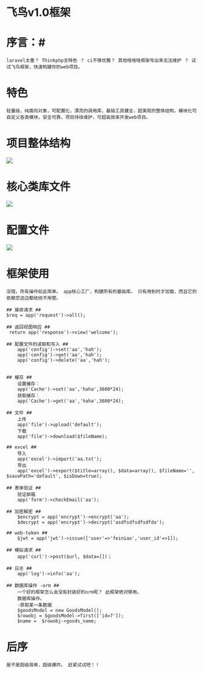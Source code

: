 # 飞鸟v1.0框架 #

# 序言：#
	laravel太重？ Thinkphp无特色 ？ ci不够优雅？ 其他啥啥啥框架写出来无法维护 ？ 试试飞鸟框架，快速构建你的web项目。
# 特色 #
	轻量级，纯面向对象，可配置化，漂亮的调用库，基础工具健全，超美观的整体结构，模块化可自定义各类模块，安全可靠，项目持续维护，可超高效率开发web项目。
# 项目整体结构 #
  ![](http://47.106.95.82/webroot/images/项目整体结构.png )

# 核心类库文件 #
![](http://47.106.95.82/webroot/images/核心库文件.png)

# 配置文件 #
![](http://47.106.95.82/webroot/images/配置文件.png)

# 框架使用 #
	没错，所有操作如此简单。 app核心工厂，构建所有的基础库。 只有用到时才加载，而且它的依赖您这边都统统不用管。

	## 接收请求 ##
	$req = app('request')->all();

	## 返回视图响应 ##
	 return app('response')->view('welcome');

	## 配置文件的读取和写入 ##
		app('config')->set('aa','hah');
		app('config')->get('aa','hah');
		app('config')->delete('aa','hah');


	## 缓存 ##
		设置缓存：
 		app('Cache')->set('aa','haha',3600*24);
		获取缓存：
		app('Cache')->get('aa','haha',3600*24);

	## 文件 ##
		上传
		app('file')->upload('default');
		下载
		app('file')->download($fileName);
	
	## excel ##
		导入
		app('excel')->import('aa.txt');
		导出
		app('excel')->export($title=array(), $data=array(), $fileName='', $savePath='default', $isDown=true);
	
	## 表单验证 ##
		验证邮箱
		app('form')->checkEmail('aa');

	## 加密解密 ##
		$encrypt = app('encrypt')->encrypt('aa');
		$decrypt = app('encrypt')->decrypt('asdfsdfsdfsdfda');
	
	## web-token ##
	    $jwt = app('jwt')->issue(['user'=>'feiniao','user_id'=>1]);

	## 模拟请求 ##
		app('curl')->post($url, $data=[])；

	## 日志 ##
		app('log')->info('aa');

	## 数据库操作 -orm ##
		一个好的框架怎么会没有封装好的orm呢？ 此框架绝对够用。
		数据库操作。
		-获取某一条数据
     	$goodsModel = new GoodsModel();
        $rowobj = $goodsModel->first(['id=7']);
        $name =  $rowobj->goods_name;

# 后序 #
	是不是超级简单，超级爆炸。 赶紧试试吧！！


